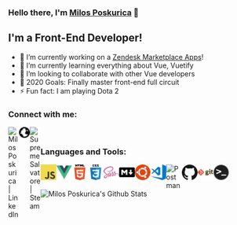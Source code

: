 ### Hello there, I'm [Milos Poskurica][website] 👋

## I'm a Front-End Developer!

- 🔭 I’m currently working on a [Zendesk Marketplace Apps][zendesk]!
- 🌱 I’m currently learning everything about Vue, Vuetify
- 👯 I’m looking to collaborate with other Vue developers
- 🥅 2020 Goals: Finally master front-end full circuit
- ⚡ Fun fact: I am playing Dota 2

### Connect with me:

[<img align="left" alt="Milos Poskurica | LinkedIn" width="22px" src="https://cdn.jsdelivr.net/npm/simple-icons@v3/icons/linkedin.svg" />][linkedin]
[<img align="left" alt="supremesalvatore.github.io/SalvatoreDev" width="22px" src="https://raw.githubusercontent.com/iconic/open-iconic/master/svg/globe.svg" />][website]
[<img align="left" alt="SupremeSalvatore | Steam" width="22px" src="https://cdn.jsdelivr.net/npm/simple-icons@v3/icons/steam.svg" />][steam]

<br />

### Languages and Tools:

[<img align="left" alt="javascript" width="32px" src="https://raw.githubusercontent.com/github/explore/80688e429a7d4ef2fca1e82350fe8e3517d3494d/topics/javascript/javascript.png" />]()[<img align="left" alt="vue.js" width="32px" src="https://raw.githubusercontent.com/github/explore/80688e429a7d4ef2fca1e82350fe8e3517d3494d/topics/vue/vue.png" />]()
[<img align="left" alt="html5" width="32px" src="https://raw.githubusercontent.com/github/explore/80688e429a7d4ef2fca1e82350fe8e3517d3494d/topics/html/html.png" />]()[<img align="left" alt="css3" width="32px" src="https://raw.githubusercontent.com/github/explore/80688e429a7d4ef2fca1e82350fe8e3517d3494d/topics/css/css.png" />]()[<img align="left" alt="sass" width="32px" src="https://raw.githubusercontent.com/github/explore/80688e429a7d4ef2fca1e82350fe8e3517d3494d/topics/sass/sass.png" />]()[<img align="left" alt="markdown" width="32px" src="https://raw.githubusercontent.com/github/explore/78df643247d429f6cc873026c0622819ad797942/topics/markdown/markdown.png" />]()
[<img align="left" alt="Ubuntu" width="32px" src="https://raw.githubusercontent.com/github/explore/80688e429a7d4ef2fca1e82350fe8e3517d3494d/topics/ubuntu/ubuntu.png" />]()[<img align="left" alt="visual studio code" width="32px" src="https://raw.githubusercontent.com/github/explore/80688e429a7d4ef2fca1e82350fe8e3517d3494d/topics/visual-studio-code/visual-studio-code.png" />]()
[<img align="left" alt="Postman" width="32px" src="https://www.postman.com/assets/logos/postman-logo-stacked.svg" />]()[<img align="left" alt="github" width="32px" src="https://raw.githubusercontent.com/github/explore/78df643247d429f6cc873026c0622819ad797942/topics/github/github.png" />]()
[<img align="left" alt="git" width="32px" src="https://raw.githubusercontent.com/github/explore/80688e429a7d4ef2fca1e82350fe8e3517d3494d/topics/git/git.png" />]()[<img align="left" alt="terminal" width="32px" src="https://raw.githubusercontent.com/github/explore/80688e429a7d4ef2fca1e82350fe8e3517d3494d/topics/terminal/terminal.png"/>]()

<br/>
<br/>

<img align="left" alt="Milos Poskurica's Github Stats" src="https://github-readme-stats.vercel.app/api?username=SupremeSalvatore&show_icons=true&hide_border=true&theme=cobalt&count_private=true" />

[linkedin]: https://linkedin.com/in/milos-poskurica
[website]: https://supremesalvatore.github.io/SalvatoreDev/
[zendesk]: https://www.zendesk.com/apps/directory/?q=&idx=appsIndex&p=0&hFR%5Bproducts%5D%5B0%5D=support
[steam]: https://steamcommunity.com/id/supremesalvatore/
